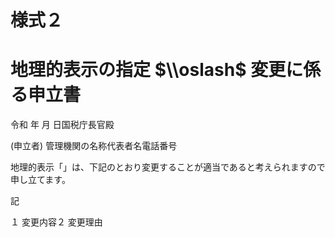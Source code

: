 # 様式２

# 地理的表示の指定 $\\oslash$ 変更に係る申立書

令和 年 月 日国税庁長官殿

(申立者) 管理機関の名称代表者名電話番号

地理的表示「」は、下記のとおり変更することが適当であると考えられますので申し立てます。

記

１ 変更内容２ 変更理由